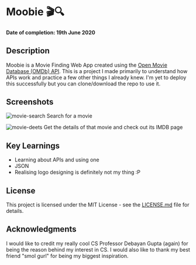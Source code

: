 # Moobie 🎬🔍
#### Date of completion: 19th June 2020

## Description
Moobie is a Movie Finding Web App created using the [Open Movie Database (OMDb) API](http://www.omdbapi.com/). This is a project I made primarily to understand how APIs work and practice a few other things I already knew. I'm yet to deploy this successfully but you can clone/download the repo to use it. 

## Screenshots
![movie-search](https://user-images.githubusercontent.com/61850850/85194310-f6260680-b2ea-11ea-9632-aa9835747c90.png)
Search for a movie

![movie-deets](https://user-images.githubusercontent.com/61850850/85194333-04742280-b2eb-11ea-9755-0a0e0638ba1d.png)
Get the details of that movie and check out its IMDB page

## Key Learnings
* Learning about APIs and using one 
* JSON
* Realising logo designing is definitely not my thing :P

## License
This project is licensed under the MIT License - see the [LICENSE.md](LICENSE.md) file for details.

## Acknowledgments
I would like to credit my really cool CS Professor Debayan Gupta (again) for being the reason behind my interest in CS. 
I would also like to thank my best friend "smol gurl" for being my biggest inspiration. 
